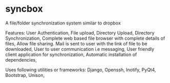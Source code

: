 syncbox
=======

A file/folder synchronization system similar to dropbox

Features:
User Authentication,
File upload,
Directory Upload,
Directory Synchronization,
Complete web based file browser with complete details of files,
Allow file sharing. Mail is sent to user with the link of file to be downloaded,
User to user communication i.e messaging,
User friendly client application for synchronization,
Automatic installation of dependencies,

Uses following utilities or frameworks:
Django,
Openssh,
Inotify,
PyQt4,
Bootstrap,
Unison,
